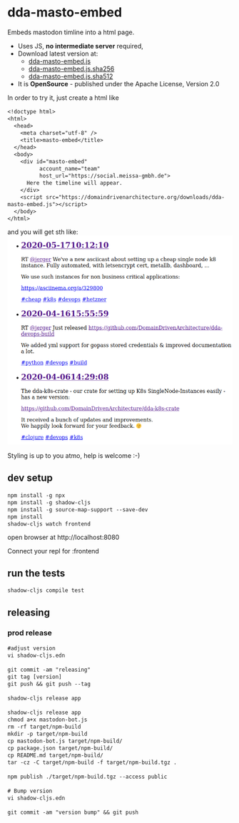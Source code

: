 # dda-masto-embed
Embeds mastodon timline into a html page. 
* Uses JS, **no intermediate server** required,
* Download latest version at:
  * [dda-masto-embed.js](https://domaindrivenarchitecture.org/downloads/downloads/dda-masto-embed.js)
  * [dda-masto-embed.js.sha256](https://domaindrivenarchitecture.org/downloads/downloads/dda-masto-embed.js.sha256)
  * [dda-masto-embed.js.sha512](https://domaindrivenarchitecture.org/downloads/downloads/dda-masto-embed.js.sha512)
* It is **OpenSource** - published under the Apache License, Version 2.0

In order to try it, just create a html like 
```
<!doctype html>
<html>
  <head>
    <meta charset="utf-8" />
    <title>masto-embed</title>
  </head>
  <body>
    <div id="masto-embed" 
          account_name="team"
          host_url="https://social.meissa-gmbh.de">
      Here the timeline will appear.
    </div>
    <script src="https://domaindrivenarchitecture.org/downloads/dda-masto-embed.js"></script>
  </body>
</html>
```

and you will get  sth like:
![masto-embed-example.png](doc/masto-embed-example.png)

Styling is up to you atmo, help is welcome :-)


## dev setup

```
npm install -g npx
npm install -g shadow-cljs
npm install -g source-map-support --save-dev
npm install
shadow-cljs watch frontend
```

open browser at http://localhost:8080

Connect your repl for :frontend


## run the tests

```
shadow-cljs compile test
```

## releasing
### prod release
```
#adjust version
vi shadow-cljs.edn

git commit -am "releasing"
git tag [version]
git push && git push --tag

shadow-cljs release app

shadow-cljs release app
chmod a+x mastodon-bot.js
rm -rf target/npm-build 
mkdir -p target/npm-build
cp mastodon-bot.js target/npm-build/
cp package.json target/npm-build/
cp README.md target/npm-build/
tar -cz -C target/npm-build -f target/npm-build.tgz .

npm publish ./target/npm-build.tgz --access public

# Bump version
vi shadow-cljs.edn

git commit -am "version bump" && git push
```